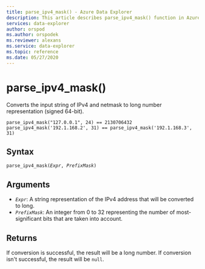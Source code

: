 ```yaml
---
title: parse_ipv4_mask() - Azure Data Explorer
description: This article describes parse_ipv4_mask() function in Azure Data Explorer.
services: data-explorer
author: orspod
ms.author: orspodek
ms.reviewer: alexans
ms.service: data-explorer
ms.topic: reference
ms.date: 05/27/2020
---
```

# parse_ipv4_mask()

Converts the input string of IPv4 and netmask to long number representation (signed 64-bit).

```apl
parse_ipv4_mask("127.0.0.1", 24) == 2130706432
parse_ipv4_mask('192.1.168.2', 31) == parse_ipv4_mask('192.1.168.3', 31)
```

## Syntax

`parse_ipv4_mask(`*`Expr`*`, `*`PrefixMask`*`)`

## Arguments

* *`Expr`*: A string representation of the IPv4 address that will be converted to long. 
* *`PrefixMask`*: An integer from 0 to 32 representing the number of most-significant bits that are taken into account.

## Returns

If conversion is successful, the result will be a long number.
If conversion isn't successful, the result will be `null`.
